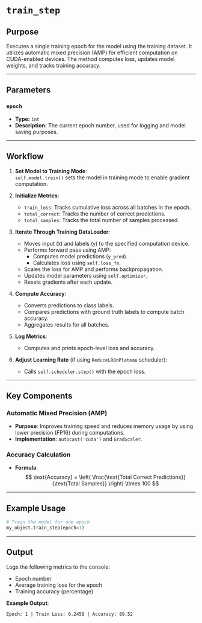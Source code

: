 # `train_step`

## Purpose
Executes a single training epoch for the model using the training dataset. It utilizes automatic mixed precision (AMP) for efficient computation on CUDA-enabled devices. The method computes loss, updates model weights, and tracks training accuracy.

---

## Parameters

### `epoch`
- **Type:** `int`
- **Description:** The current epoch number, used for logging and model saving purposes.

---

## Workflow

1. **Set Model to Training Mode**:  
   `self.model.train()` sets the model in training mode to enable gradient computation.

2. **Initialize Metrics**:  
   - `train_loss`: Tracks cumulative loss across all batches in the epoch.  
   - `total_correct`: Tracks the number of correct predictions.  
   - `total_samples`: Tracks the total number of samples processed.

3. **Iterate Through Training DataLoader**:
   - Moves input (`X`) and labels (`y`) to the specified computation device.
   - Performs forward pass using AMP:
     - Computes model predictions (`y_pred`).
     - Calculates loss using `self.loss_fn`.
   - Scales the loss for AMP and performs backpropagation.
   - Updates model parameters using `self.optimizer`.
   - Resets gradients after each update.

4. **Compute Accuracy**:
   - Converts predictions to class labels.
   - Compares predictions with ground truth labels to compute batch accuracy.
   - Aggregates results for all batches.

5. **Log Metrics**:
   - Computes and prints epoch-level loss and accuracy.

6. **Adjust Learning Rate** (if using `ReduceLROnPlateau` scheduler):
   - Calls `self.scheduler.step()` with the epoch loss.

---

## Key Components

### Automatic Mixed Precision (AMP)
- **Purpose**: Improves training speed and reduces memory usage by using lower precision (FP16) during computations.
- **Implementation**: `autocast('cuda')` and `GradScaler`.

### Accuracy Calculation
- **Formula**:  
  $$
  \text{Accuracy} = \left( \frac{\text{Total Correct Predictions}}{\text{Total Samples}} \right) \times 100
  $$

---

## Example Usage

```python
# Train the model for one epoch
my_object.train_step(epoch=1)
```

---

## Output
Logs the following metrics to the console:
- Epoch number
- Average training loss for the epoch
- Training accuracy (percentage)

**Example Output**:
```
Epoch: 1 | Train Loss: 0.2458 | Accuracy: 89.52
```